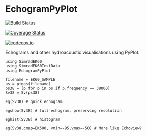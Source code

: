 # EchogramPyPlot

[![Build Status](https://travis-ci.org/EchoJulia/EchogramPyPlot.jl.svg?branch=master)](https://travis-ci.org/EchoJulia/EchogramPyPlot.jl)

[![Coverage Status](https://coveralls.io/repos/EchoJulia/EchogramPyPlot.jl/badge.svg?branch=master&service=github)](https://coveralls.io/github/EchoJulia/EchogramPyPlot.jl?branch=master)

[![codecov.io](http://codecov.io/github/EchoJulia/EchogramPyPlot.jl/coverage.svg?branch=master)](http://codecov.io/github/EchoJulia/EchogramPyPlot.jl?branch=master)

Echograms and other hydroacoustic visualisations using PyPlot.


	using SimradEK60
	using SimradEK60TestData
	using EchogramPyPlot

	filename = EK60_SAMPLE
	ps = pings(filename)
	ps38 = [p for p in ps if p.frequency == 38000]
	Sv38 = Sv(ps38)

	eg(Sv38) # quick echogram

	egshow(Sv38) # full echogram, preserving resolution

	eghist(Sv38) # histogram

	eg(Sv38,cmap=EK500, vmin=-95,vmax=-50) # More like Echoview?
